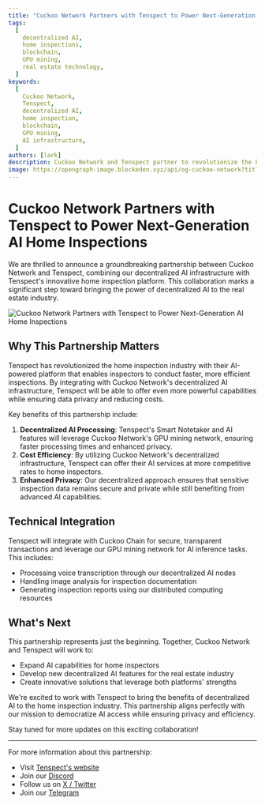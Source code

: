 ```yaml
---
title: "Cuckoo Network Partners with Tenspect to Power Next-Generation AI Home Inspections"
tags:
  [
    decentralized AI,
    home inspections,
    blockchain,
    GPU mining,
    real estate technology,
  ]
keywords:
  [
    Cuckoo Network,
    Tenspect,
    decentralized AI,
    home inspection,
    blockchain,
    GPU mining,
    AI infrastructure,
  ]
authors: [lark]
description: Cuckoo Network and Tenspect partner to revolutionize the home inspection industry by integrating decentralized AI infrastructure, enhancing privacy, and reducing costs through blockchain and GPU mining technology.
image: https://opengraph-image.blockeden.xyz/api/og-cuckoo-network?title=Cuckoo%20Network%20Partners%20with%20Tenspect%20to%20Power%20Next-Generation%20AI%20Home%20Inspections
---
```


# Cuckoo Network Partners with Tenspect to Power Next-Generation AI Home Inspections

We are thrilled to announce a groundbreaking partnership between Cuckoo Network and Tenspect, combining our decentralized AI infrastructure with Tenspect's innovative home inspection platform. This collaboration marks a significant step toward bringing the power of decentralized AI to the real estate industry.

![Cuckoo Network Partners with Tenspect to Power Next-Generation AI Home Inspections](https://opengraph-image.blockeden.xyz/api/og-cuckoo-network?title=Cuckoo%20Network%20Partners%20with%20Tenspect%20to%20Power%20Next-Generation%20AI%20Home%20Inspections)

## Why This Partnership Matters

Tenspect has revolutionized the home inspection industry with their AI-powered platform that enables inspectors to conduct faster, more efficient inspections. By integrating with Cuckoo Network's decentralized AI infrastructure, Tenspect will be able to offer even more powerful capabilities while ensuring data privacy and reducing costs.

Key benefits of this partnership include:

1. **Decentralized AI Processing**: Tenspect's Smart Notetaker and AI features will leverage Cuckoo Network's GPU mining network, ensuring faster processing times and enhanced privacy.
2. **Cost Efficiency**: By utilizing Cuckoo Network's decentralized infrastructure, Tenspect can offer their AI services at more competitive rates to home inspectors.
3. **Enhanced Privacy**: Our decentralized approach ensures that sensitive inspection data remains secure and private while still benefiting from advanced AI capabilities.

## Technical Integration

Tenspect will integrate with Cuckoo Chain for secure, transparent transactions and leverage our GPU mining network for AI inference tasks. This includes:

- Processing voice transcription through our decentralized AI nodes
- Handling image analysis for inspection documentation
- Generating inspection reports using our distributed computing resources

## What's Next

This partnership represents just the beginning. Together, Cuckoo Network and Tenspect will work to:

- Expand AI capabilities for home inspectors
- Develop new decentralized AI features for the real estate industry
- Create innovative solutions that leverage both platforms' strengths

We're excited to work with Tenspect to bring the benefits of decentralized AI to the home inspection industry. This partnership aligns perfectly with our mission to democratize AI access while ensuring privacy and efficiency.

Stay tuned for more updates on this exciting collaboration!

---

For more information about this partnership:

- Visit [Tenspect's website](https://tenspect.com)
- Join our [Discord](https://cuckoo.network/dc)
- Follow us on [X / Twitter](https://cuckoo.network/x)
- Join our [Telegram](https://cuckoo.network/tg)
